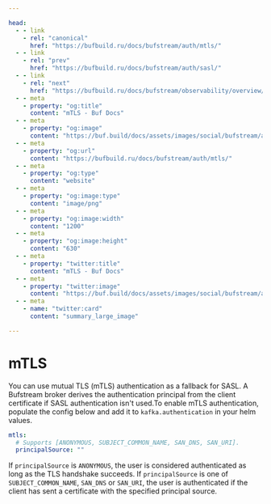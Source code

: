 ```yaml
---

head:
  - - link
    - rel: "canonical"
      href: "https://bufbuild.ru/docs/bufstream/auth/mtls/"
  - - link
    - rel: "prev"
      href: "https://bufbuild.ru/docs/bufstream/auth/sasl/"
  - - link
    - rel: "next"
      href: "https://bufbuild.ru/docs/bufstream/observability/overview/"
  - - meta
    - property: "og:title"
      content: "mTLS - Buf Docs"
  - - meta
    - property: "og:image"
      content: "https://buf.build/docs/assets/images/social/bufstream/auth/mtls.png"
  - - meta
    - property: "og:url"
      content: "https://bufbuild.ru/docs/bufstream/auth/mtls/"
  - - meta
    - property: "og:type"
      content: "website"
  - - meta
    - property: "og:image:type"
      content: "image/png"
  - - meta
    - property: "og:image:width"
      content: "1200"
  - - meta
    - property: "og:image:height"
      content: "630"
  - - meta
    - property: "twitter:title"
      content: "mTLS - Buf Docs"
  - - meta
    - property: "twitter:image"
      content: "https://buf.build/docs/assets/images/social/bufstream/auth/mtls.png"
  - - meta
    - name: "twitter:card"
      content: "summary_large_image"

---
```


# mTLS

You can use mutual TLS (mTLS) authentication as a fallback for SASL. A Bufstream broker derives the authentication principal from the client certificate if SASL authentication isn't used.To enable mTLS authentication, populate the config below and add it to `kafka.authentication` in your helm values.

```yaml
mtls:
  # Supports [ANONYMOUS, SUBJECT_COMMON_NAME, SAN_DNS, SAN_URI].
  principalSource: ""
```

If `principalSource` is `ANONYMOUS`, the user is considered authenticated as long as the TLS handshake succeeds. If `principalSource` is one of `SUBJECT_COMMON_NAME`, `SAN_DNS` or `SAN_URI`, the user is authenticated if the client has sent a certificate with the specified principal source.
